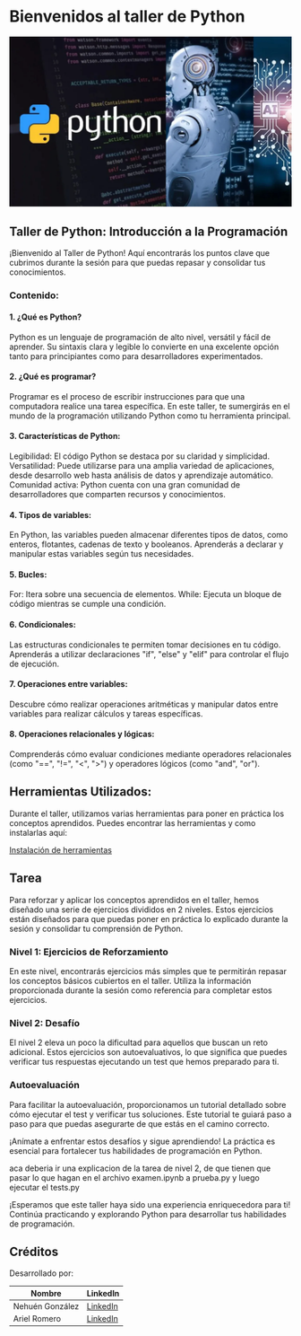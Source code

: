 # Bienvenidos al taller de Python

<p align="center">
  <img width="1000" src="img/code-your-python-programs.png">
  </p>

## Taller de Python: Introducción a la Programación

¡Bienvenido al Taller de Python! Aquí encontrarás los puntos clave que cubrimos durante la sesión para que puedas repasar y consolidar tus conocimientos.

### Contenido:
#### 1. ¿Qué es Python?
Python es un lenguaje de programación de alto nivel, versátil y fácil de aprender. Su sintaxis clara y legible lo convierte en una excelente opción tanto para principiantes como para desarrolladores experimentados.

#### 2. ¿Qué es programar?
Programar es el proceso de escribir instrucciones para que una computadora realice una tarea específica. En este taller, te sumergirás en el mundo de la programación utilizando Python como tu herramienta principal.

#### 3. Características de Python:
Legibilidad: El código Python se destaca por su claridad y simplicidad.
Versatilidad: Puede utilizarse para una amplia variedad de aplicaciones, desde desarrollo web hasta análisis de datos y aprendizaje automático.
Comunidad activa: Python cuenta con una gran comunidad de desarrolladores que comparten recursos y conocimientos.

#### 4. Tipos de variables:
En Python, las variables pueden almacenar diferentes tipos de datos, como enteros, flotantes, cadenas de texto y booleanos. Aprenderás a declarar y manipular estas variables según tus necesidades.

#### 5. Bucles:
For: Itera sobre una secuencia de elementos.
While: Ejecuta un bloque de código mientras se cumple una condición.

#### 6. Condicionales:
Las estructuras condicionales te permiten tomar decisiones en tu código. Aprenderás a utilizar declaraciones "if", "else" y "elif" para controlar el flujo de ejecución.

#### 7. Operaciones entre variables:
Descubre cómo realizar operaciones aritméticas y manipular datos entre variables para realizar cálculos y tareas específicas.

#### 8. Operaciones relacionales y lógicas:
Comprenderás cómo evaluar condiciones mediante operadores relacionales (como "==", "!=", "<", ">") y operadores lógicos (como "and", "or").

## Herramientas Utilizados:
Durante el taller, utilizamos varias herramientas para poner en práctica los conceptos aprendidos. Puedes encontrar las herramientas y como instalarlas aquí:

[Instalación de herramientas](instalacion.md)

## Tarea
Para reforzar y aplicar los conceptos aprendidos en el taller, hemos diseñado una serie de ejercicios divididos en 2 niveles. Estos ejercicios están diseñados para que puedas poner en práctica lo explicado durante la sesión y consolidar tu comprensión de Python.

### Nivel 1: Ejercicios de Reforzamiento
En este nivel, encontrarás ejercicios más simples que te permitirán repasar los conceptos básicos cubiertos en el taller. Utiliza la información proporcionada durante la sesión como referencia para completar estos ejercicios.

### Nivel 2: Desafío
El nivel 2 eleva un poco la dificultad para aquellos que buscan un reto adicional. Estos ejercicios son autoevaluativos, lo que significa que puedes verificar tus respuestas ejecutando un test que hemos preparado para ti.

### Autoevaluación
Para facilitar la autoevaluación, proporcionamos un tutorial detallado sobre cómo ejecutar el test y verificar tus soluciones. Este tutorial te guiará paso a paso para que puedas asegurarte de que estás en el camino correcto.

¡Anímate a enfrentar estos desafíos y sigue aprendiendo! La práctica es esencial para fortalecer tus habilidades de programación en Python.

aca deberia ir una explicacion de la tarea de nivel 2, de que tienen que pasar lo que hagan en el archivo examen.ipynb a prueba.py y luego ejecutar el tests.py

¡Esperamos que este taller haya sido una experiencia enriquecedora para ti! Continúa practicando y explorando Python para desarrollar tus habilidades de programación.

## Créditos
Desarrollado por:

| Nombre | LinkedIn  |
|--------|-----------|
| Nehuén González   | [LinkedIn](https://www.linkedin.com/in/nehuen-gonzalez/) |
| Ariel Romero  | [LinkedIn](https://www.linkedin.com/in/ariel-w-romero/) |
